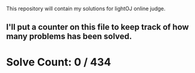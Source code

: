 This repository will contain my solutions for lightOJ online judge.

I'll put a counter on this file to keep track of how many problems has been solved.
---
# Solve Count: 0 / 434